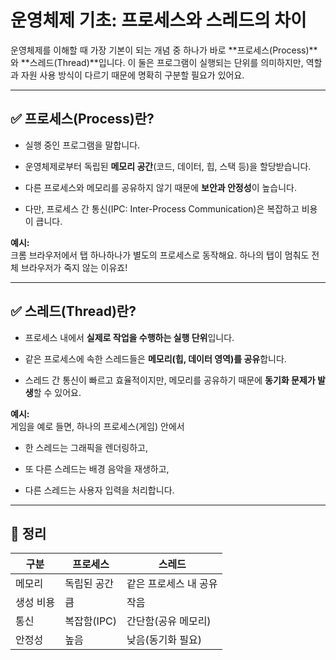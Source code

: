 # **운영체제 기초: 프로세스와 스레드의 차이**

운영체제를 이해할 때 가장 기본이 되는 개념 중 하나가 바로 **프로세스(Process)**와 **스레드(Thread)**입니다. 이 둘은 프로그램이 실행되는 단위를 의미하지만, 역할과 자원 사용 방식이 다르기 때문에 명확히 구분할 필요가 있어요.

---

## ✅ **프로세스(Process)란?**

- 실행 중인 프로그램을 말합니다.
    
- 운영체제로부터 독립된 **메모리 공간**(코드, 데이터, 힙, 스택 등)을 할당받습니다.
    
- 다른 프로세스와 메모리를 공유하지 않기 때문에 **보안과 안정성**이 높습니다.
    
- 다만, 프로세스 간 통신(IPC: Inter-Process Communication)은 복잡하고 비용이 큽니다.
    

**예시:**  
크롬 브라우저에서 탭 하나하나가 별도의 프로세스로 동작해요. 하나의 탭이 멈춰도 전체 브라우저가 죽지 않는 이유죠!

---

## ✅ **스레드(Thread)란?**

- 프로세스 내에서 **실제로 작업을 수행하는 실행 단위**입니다.
    
- 같은 프로세스에 속한 스레드들은 **메모리(힙, 데이터 영역)를 공유**합니다.
    
- 스레드 간 통신이 빠르고 효율적이지만, 메모리를 공유하기 때문에 **동기화 문제가 발생**할 수 있어요.
    

**예시:**  
게임을 예로 들면, 하나의 프로세스(게임) 안에서

- 한 스레드는 그래픽을 렌더링하고,
    
- 또 다른 스레드는 배경 음악을 재생하고,
    
- 다른 스레드는 사용자 입력을 처리합니다.
    

---

## 🧠 **정리**

|구분|프로세스|스레드|
|---|---|---|
|메모리|독립된 공간|같은 프로세스 내 공유|
|생성 비용|큼|작음|
|통신|복잡함(IPC)|간단함(공유 메모리)|
|안정성|높음|낮음(동기화 필요)|